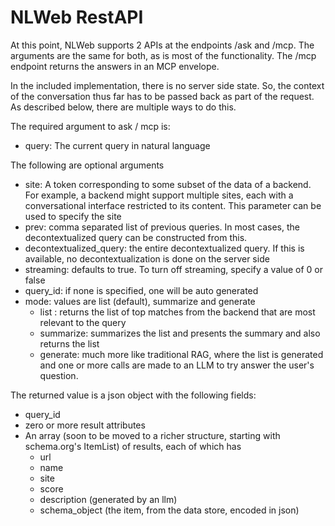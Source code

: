 # NLWeb RestAPI

At this point, NLWeb supports 2 APIs at the endpoints /ask
and /mcp. The arguments are the same for both, as is most of the functionality. 
The /mcp endpoint returns the answers in an MCP envelope. 

In the included implementation, there is no server side state.
So, the context of the conversation thus far has to be passed back as part of 
the request. As described below, there are multiple ways to do this.

The required argument to ask / mcp is:
- query: The current query in natural language

The following are optional arguments
- site: A token corresponding to some subset of the data of a backend. For example, a backend might
          support multiple sites, each with a conversational interface restricted to its content. This
          parameter can be used to specify the site 
- prev: comma separated list of previous queries. In most cases, the decontextualized query can be 
           constructed from this. 
- decontextualized_query: the entire decontextualized query. If this is available, no decontextualization
        is done on the server side
- streaming: defaults to true. To turn off streaming, specify a value of 0 or false
- query_id: if none is specified, one will be auto generated
- mode: values are list (default), summarize and generate
    - list : returns the list of top matches from the backend that are most relevant to the query
    - summarize: summarizes the list and presents the summary and also returns the list
    - generate: much more like traditional RAG, where the list is generated and one or more calls
        are made to an LLM to try answer the user's question. 

The returned value is a json object with the following fields:
- query_id
- zero or more result attributes
- An array (soon to be moved to a richer structure, starting with schema.org's ItemList) of results,
     each of which has
     - url
     - name
     - site
     - score
     - description (generated by an llm)
     - schema_object (the item, from the data store, encoded in json)

